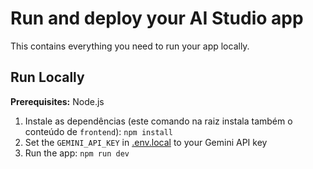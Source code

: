 # Run and deploy your AI Studio app

This contains everything you need to run your app locally.

## Run Locally

**Prerequisites:**  Node.js


1. Instale as dependências (este comando na raiz instala também o conteúdo de `frontend`):
   `npm install`
2. Set the `GEMINI_API_KEY` in [.env.local](.env.local) to your Gemini API key
3. Run the app:
   `npm run dev`
